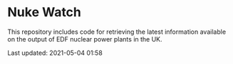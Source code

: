 # Nuke Watch

This repository includes code for retrieving the latest information available on the output of EDF nuclear power plants in the UK.

Last updated: 2021-05-04 01:58